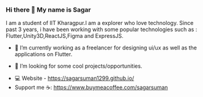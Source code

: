 ### Hi there 👋 My name is Sagar

I am a student of IIT Kharagpur.I am a explorer who love technology. Since past 3 years, i have been working with some popular technologies such as : Flutter,Unity3D,ReactJS,Figma and ExpressJS.

- 🔭 I’m currently working as a freelancer for designing ui/ux as well as the applications on Flutter.
<!-- - 🌱 I’m currently learning ... -->
<!-- - 👯 I’m looking to collaborate on  -->
- 🤔 I’m looking for some cool projects/opportunities.
<!--  -->
- 💻 Website - https://sagarsuman1299.github.io/
- Support me ☕: https://www.buymeacoffee.com/sagarsuman    




<!-- - 💬 Ask me about ...
- 📫 How to reach me: ...
- 😄 Pronouns: ...
- ⚡ Fun fact: I am a coming  -->
